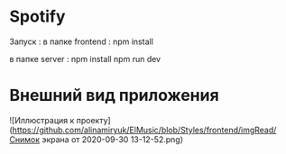 # Spotify
Запуск : 
 в папке frontend :
  npm install

в папке server : 
 npm install 
 npm run dev

# Внешний вид приложения

![Иллюстрация к проекту](https://github.com/alinamiryuk/ElMusic/blob/Styles/frontend/imgRead/Снимок экрана от 2020-09-30 13-12-52.png)
